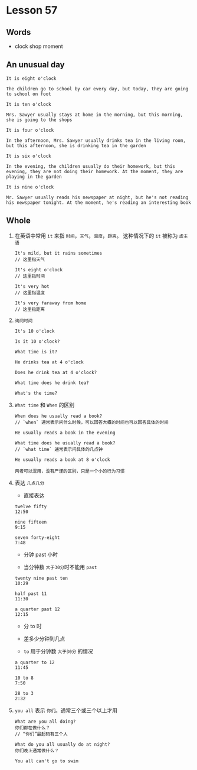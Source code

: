 # Lesson 57

## Words

- clock shop moment

## An unusual day

```
It is eight o'clock

The children go to school by car every day, but today, they are going to school on foot

It is ten o'clock

Mrs. Sawyer usually stays at home in the morning, but this morning, she is going to the shops

It is four o'clock

In the afternoon, Mrs. Sawyer usually drinks tea in the living room, but this afternoon, she is drinking tea in the garden

It is six o'clock

In the evening, the children usually do their homework, but this evening, they are not doing their homework. At the moment, they are playing in the garden

It is nine o'clock

Mr. Sawyer usually reads his newspaper at night, but he's not reading his newspaper tonight. At the moment, he's reading an interesting book
```

## Whole

1. 在英语中常用 `it` 来指 `时间`，`天气`，`温度`，`距离`。 这种情况下的 `it` 被称为 `虚主语`

   ```
   It's mild, but it rains sometimes
   // 这里指天气

   It's eight o'clock
   // 这里指时间

   It's very hot
   // 这里指温度

   It's very faraway from home
   // 这里指距离
   ```

2. `询问时间`

   ```
   It's 10 o'clock

   Is it 10 o'clock?

   What time is it?

   He drinks tea at 4 o'clock

   Does he drink tea at 4 o'clock?

   What time does he drink tea?

   What's the time?
   ```

3. `What time` 和 `When` 的区别

   ```
   When does he usually read a book?
   // `when` 通常表示问什么时候，可以回答大概的时间也可以回答具体的时间

   He usually reads a book in the evening

   What time does he usually read a book?
   // `what time` 通常表示问具体的几点钟

   He usually reads a book at 8 o'clock

   两者可以混用，没有严谨的区别，只是一个小的行为习惯
   ```

4. 表达 `几点几分`

   - 直接表达

   ```
   twelve fifty
   12:50

   nine fifteen
   9:15

   seven forty-eight
   7:48
   ```

   - 分钟 past 小时

   - 当分钟数 `大于30分`时不能用 `past`

   ```
   twenty nine past ten
   10:29

   half past 11
   11:30

   a quarter past 12
   12:15
   ```

   - 分 to 时

   - 差多少分钟到几点

   - `to` 用于分钟数 `大于30分` 的情况

   ```
   a quarter to 12
   11:45

   10 to 8
   7:50

   28 to 3
   2:32
   ```

5. `you all` 表示 `你们`。通常三个或三个以上才用

   ```
   What are you all doing?
   你们都在做什么？
   // “你们”最起码有三个人

   What do you all usually do at night?
   你们晚上通常做什么？

   You all can't go to swim
   ```
